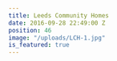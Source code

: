 ```yaml
---
title: Leeds Community Homes
date: 2016-09-28 22:49:00 Z
position: 46
image: "/uploads/LCH-1.jpg"
is_featured: true
---
```



